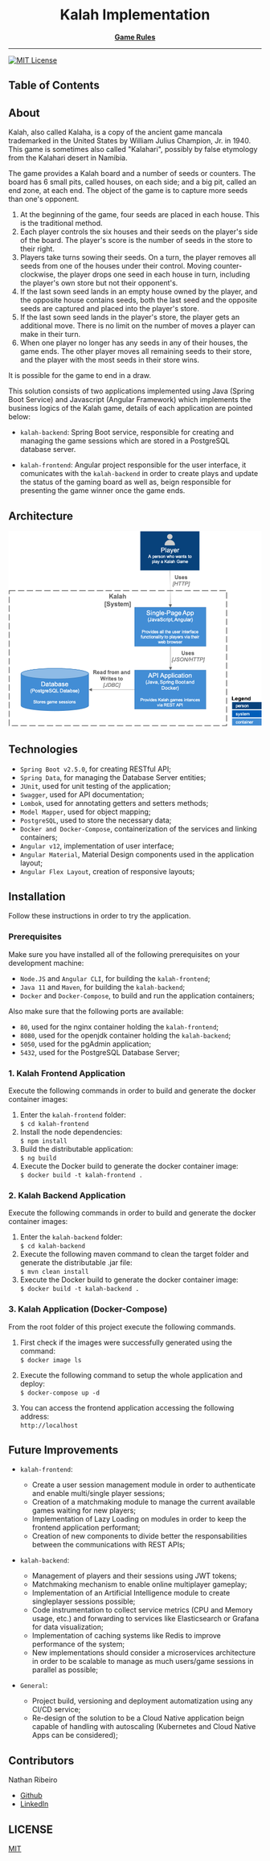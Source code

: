 <div align="center">
<h1>Kalah Implementation</h1>

[**Game Rules**](https://en.wikipedia.org/wiki/Kalah)
</div>

<hr />

<!-- prettier-ignore-start -->
[![MIT License][license-badge]][license]
<!-- prettier-ignore-end -->

## Table of Contents
<!-- START doctoc generated TOC please keep comment here to allow auto update -->
<!-- DON'T EDIT THIS SECTION, INSTEAD RE-RUN doctoc TO UPDATE -->


<!-- END doctoc generated TOC please keep comment here to allow auto update -->

## About
Kalah, also called Kalaha, is a copy of the ancient game mancala trademarked in the United States by William Julius Champion, Jr. in 1940. This game is sometimes also called "Kalahari", possibly by false etymology from the Kalahari desert in Namibia.

The game provides a Kalah board and a number of seeds or counters. The board has 6 small pits, called houses, on each side; and a big pit, called an end zone, at each end. The object of the game is to capture more seeds than one's opponent.

1. At the beginning of the game, four seeds are placed in each house. This is the traditional method.
2. Each player controls the six houses and their seeds on the player's side of the board. The player's score is the number of seeds in the store to their right.
3. Players take turns sowing their seeds. On a turn, the player removes all seeds from one of the houses under their control. Moving counter-clockwise, the player drops one seed in each house in turn, including the player's own store but not their opponent's.
4. If the last sown seed lands in an empty house owned by the player, and the opposite house contains seeds, both the last seed and the opposite seeds are captured and placed into the player's store.
5. If the last sown seed lands in the player's store, the player gets an additional move. There is no limit on the number of moves a player can make in their turn.
6. When one player no longer has any seeds in any of their houses, the game ends. The other player moves all remaining seeds to their store, and the player with the most seeds in their store wins.

It is possible for the game to end in a draw.

This solution consists of two applications implemented using Java (Spring Boot Service) and Javascript (Angular Framework) which implements the business logics of the Kalah game, details of each application are pointed below:

* `kalah-backend`: Spring Boot service, responsible for creating and managing the game sessions which are stored in a PostgreSQL database server.

* `kalah-frontend`: Angular project responsible for the user interface, it comunicates with the `kalah-backend` in order to create plays and update the status of the gaming board as well as, beign responsible for presenting the game winner once the game ends.

## Architecture
![Architecture Diagram](images/Diagram.png)

## Technologies
* `Spring Boot v2.5.0`, for creating RESTful API;
* `Spring Data`, for managing the Database Server entities;
* `JUnit`, used for unit testing of the application;
* `Swagger`, used for API documentation;
* `Lombok`, used for annotating getters and setters methods;
* `Model Mapper`, used for object mapping;
* `PostgreSQL`, used to store the necessary data;
* `Docker and Docker-Compose`, containerization of the services and linking containers;
* `Angular v12`, implementation of user interface;
* `Angular Material`, Material Design components used in the application layout;
* `Angular Flex Layout`, creation of responsive layouts;

## Installation
Follow these instructions in order to try the application.

### Prerequisites
Make sure you have installed all of the following prerequisites on your development machine:
* `Node.JS` and `Angular CLI`, for building the `kalah-frontend`;
* `Java 11` and `Maven`, for building the `kalah-backend`;
* `Docker` and `Docker-Compose`, to build and run the application containers;

Also make sure that the following ports are available:
* `80`, used for the nginx container holding the `kalah-frontend`;
* `8080`, used for the openjdk container holding the `kalah-backend`;
* `5050`, used for the pgAdmin application;
* `5432`, used for the PostgreSQL Database Server;

### 1. Kalah Frontend Application
Execute the following commands in order to build and generate the docker container images:
1. Enter the `kalah-frontend` folder:  
``$ cd kalah-frontend ``  
2. Install the node dependencies:  
``$ npm install``  
3. Build the distributable application:  
``$ ng build``  
4. Execute the Docker build to generate the docker container image:  
``$ docker build -t kalah-frontend .``

### 2. Kalah Backend Application
Execute the following commands in order to build and generate the docker container images:

1. Enter the `kalah-backend` folder:  
``$ cd kalah-backend``
2. Execute the following maven command to clean the target folder and generate the distributable .jar file:  
``$ mvn clean install``  
3. Execute the Docker build to generate the docker container image:  
``$ docker build -t kalah-backend .``  

### 3. Kalah Application (Docker-Compose)
From the root folder of this project execute the following commands.
1. First check if the images were successfully generated using the command:  
``$ docker image ls``  

2. Execute the following command to setup the whole application and deploy:  
``$ docker-compose up -d``

3. You can access the frontend application accessing the following address:  
``http://localhost``



## Future Improvements
* `kalah-frontend`: 
  * Create a user session management module in order to authenticate and enable multi/single player sessions;
  * Creation of a matchmaking module to manage the current available games waiting for new players;
  * Implementation of Lazy Loading on modules in order to keep the frontend application performant;
  * Creation of new components to divide better the responsabilities between the communications with REST APIs;

* `kalah-backend`:
  * Management of players and their sessions using JWT tokens;
  * Matchmaking mechanism to enable online multiplayer gameplay;
  * Implementation of an Artificial Intelligence module to create singleplayer sessions possible;
  * Code instrumentation to collect service metrics (CPU and Memory usage, etc.) and forwarding to services like Elasticsearch or Grafana for data visualization;
  * Implementation of caching systems like Redis to improve performance of the system;
  * New implementations should consider a microservices architecture in order to be scalable to manage as much users/game sessions in parallel as possible;

* `General`:
  * Project build, versioning and deployment automatization using any CI/CD service;
  * Re-design of the solution to be a Cloud Native application beign capable of handling with autoscaling (Kubernetes and Cloud Native Apps can be considered);


## Contributors
Nathan Ribeiro
* [Github](https://github.com/nathanlogus)
* [LinkedIn](https://www.linkedin.com/in/nathanlogus/)

## LICENSE

[MIT](LICENSE)

<!-- prettier-ignore-start -->
[license-badge]: https://img.shields.io/npm/l/@testing-library/react.svg?style=flat-square
[license]: https://github.com/nathanlogus/kalah/blob/main/LICENSE
<!-- prettier-ignore-end -->

